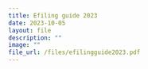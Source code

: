 ```yaml
---
title: Efiling guide 2023
date: 2023-10-05
layout: file
description: ""
image: ""
file_url: /files/efilingguide2023.pdf
---
```

